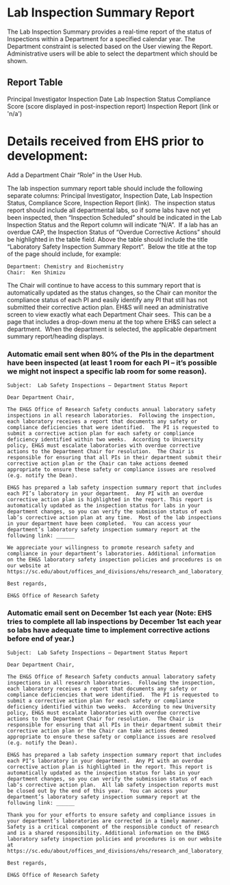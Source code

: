 # Lab Inspection Summary Report
The Lab Inspection Summary provides a real-time report of the status of Inspections within a Department for a specified calendar year.
The Department constraint is selected based on the User viewing the Report. Administrative users will be able to select the department which should be shown.

## Report Table
Principal Investigator
Inspection Date
Lab Inspection Status
Compliance Score (score displayed in post-inspection report)
Inspection Report (link or 'n/a')

# Details received from EHS prior to development:
Add a Department Chair “Role” in the User Hub.  

The lab inspection summary report table should include the following separate columns: Principal Investigator, Inspection Date, Lab Inspection Status, Compliance Score, Inspection Report (link).  The inspection status report should include all departmental labs, so if some labs have not yet been inspected, then “Inspection Scheduled” should be indicated in the Lab Inspection Status and the Report column will indicate “N/A”.  If a lab has an overdue CAP, the Inspection Status of “Overdue Corrective Actions” should be highlighted in the table field.  Above the table should include the title “Laboratory Safety Inspection Summary Report”.  Below the title at the top of the page should include, for example:

    Department: Chemistry and Biochemistry
    Chair:  Ken Shimizu

The Chair will continue to have access to this summary report that is automatically updated as the status changes, so the Chair can monitor the compliance status of each PI and easily identify any PI that still has not submitted their corrective action plan. EH&S will need an administrative screen to view exactly what each Department Chair sees.  This can be a page that includes a drop-down menu at the top where EH&S can select a department.  When the department is selected, the applicable department summary report/heading displays. 

### Automatic email sent when 80% of the PIs in the department have been inspected (at least 1 room for each PI – it’s possible we might not inspect a specific lab room for some reason).  

    Subject:  Lab Safety Inspections – Department Status Report

    Dear Department Chair,

    The EH&S Office of Research Safety conducts annual laboratory safety inspections in all research laboratories.  Following the inspection, each laboratory receives a report that documents any safety or compliance deficiencies that were identified.  The PI is requested to submit a corrective action plan for each safety or compliance deficiency identified within two weeks.  According to University policy, EH&S must escalate laboratories with overdue corrective actions to the Department Chair for resolution.  The Chair is responsible for ensuring that all PIs in their department submit their corrective action plan or the Chair can take actions deemed appropriate to ensure these safety or compliance issues are resolved (e.g. notify the Dean).  

    EH&S has prepared a lab safety inspection summary report that includes each PI’s laboratory in your department.  Any PI with an overdue corrective action plan is highlighted in the report. This report is automatically updated as the inspection status for labs in your department changes, so you can verify the submission status of each lab’s corrective action plan at any time.  Most of the lab inspections in your department have been completed.  You can access your department’s laboratory safety inspection summary report at the following link: ______

    We appreciate your willingness to promote research safety and compliance in your department’s laboratories. Additional information on the EH&S laboratory safety inspection policies and procedures is on our website at https://sc.edu/about/offices_and_divisions/ehs/research_and_laboratory_safety/chemical_and_lab_safety/lab_safety_inspections/index.php.   

    Best regards,

    EH&S Office of Research Safety

### Automatic email sent on December 1st each year (Note: EHS tries to complete all lab inspections by December 1st each year so labs have adequate time to implement corrective actions before end of year.)

    Subject:  Lab Safety Inspections – Department Status Report

    Dear Department Chair,

    The EH&S Office of Research Safety conducts annual laboratory safety inspections in all research laboratories.  Following the inspection, each laboratory receives a report that documents any safety or compliance deficiencies that were identified.  The PI is requested to submit a corrective action plan for each safety or compliance deficiency identified within two weeks.  According to new University policy, EH&S must escalate laboratories with overdue corrective actions to the Department Chair for resolution.  The Chair is responsible for ensuring that all PIs in their department submit their corrective action plan or the Chair can take actions deemed appropriate to ensure these safety or compliance issues are resolved (e.g. notify the Dean).  

    EH&S has prepared a lab safety inspection summary report that includes each PI’s laboratory in your department.  Any PI with an overdue corrective action plan is highlighted in the report. This report is automatically updated as the inspection status for labs in your department changes, so you can verify the submission status of each lab’s corrective action plan.  All lab safety inspection reports must be closed out by the end of this year.  You can access your department’s laboratory safety inspection summary report at the following link: ______

    Thank you for your efforts to ensure safety and compliance issues in your department’s laboratories are corrected in a timely manner.  Safety is a critical component of the responsible conduct of research and is a shared responsibility. Additional information on the EH&S laboratory safety inspection policies and procedures is on our website at https://sc.edu/about/offices_and_divisions/ehs/research_and_laboratory_safety/chemical_and_lab_safety/lab_safety_inspections/index.php.   

    Best regards,

    EH&S Office of Research Safety